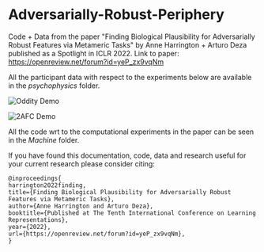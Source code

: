 # Adversarially-Robust-Periphery
Code + Data from the paper "Finding Biological Plausibility for Adversarially Robust Features via Metameric Tasks" by Anne Harrington + Arturo Deza published as a Spotlight in ICLR 2022. Link to paper: https://openreview.net/forum?id=yeP_zx9vqNm

All the participant data with respect to the experiments below are available in the *psychophysics* folder.

![Oddity Demo](https://github.com/ArturoDeza/Adversarially-Robust-Periphery/blob/main/Demo_Gifs/Oddity_Demo.gif)

![2AFC Demo](https://github.com/ArturoDeza/Adversarially-Robust-Periphery/blob/main/Demo_Gifs/2AFC_Demo.gif)

All the code wrt to the computational experiments in the paper can be seen in the *Machine* folder.

If you have found this documentation, code, data and research useful for your current research please consider citing:

```
@inproceedings{
harrington2022finding,
title={Finding Biological Plausibility for Adversarially Robust Features via Metameric Tasks},
author={Anne Harrington and Arturo Deza},
booktitle={Published at The Tenth International Conference on Learning Representations},
year={2022},
url={https://openreview.net/forum?id=yeP_zx9vqNm},
}
```
